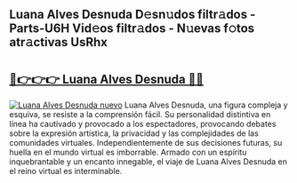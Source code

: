 ## Luana Alves Desnuda D𝚎sn𝚞dos filtr𝚊dos - Parts-U6H Vid𝚎os filtr𝚊dos - N𝚞evas f𝚘tos atr𝚊ctivas UsRhx

# <h2><a href="http://mb8jg4.tromn.icu/?c=Luana+Alves+Desnuda">🔗👉👉👉 Luana Alves Desnuda 🔗🔗</a></h2>

[![Luana Alves Desnuda nuevo](https://i.imgur.com/pEAQMta.gif)](http://mb8jg4.tromn.icu/?c=Luana+Alves+Desnuda)
Luana Alves Desnuda, una figura compleja y esquiva, se resiste a la comprensión fácil. Su personalidad distintiva en línea ha cautivado y provocado a los espectadores, provocando debates sobre la expresión artística, la privacidad y las complejidades de las comunidades virtuales. Independientemente de sus decisiones futuras, su huella en el mundo virtual es imborrable. Armado con un espíritu inquebrantable y un encanto innegable, el viaje de Luana Alves Desnuda en el reino virtual es interminable.
